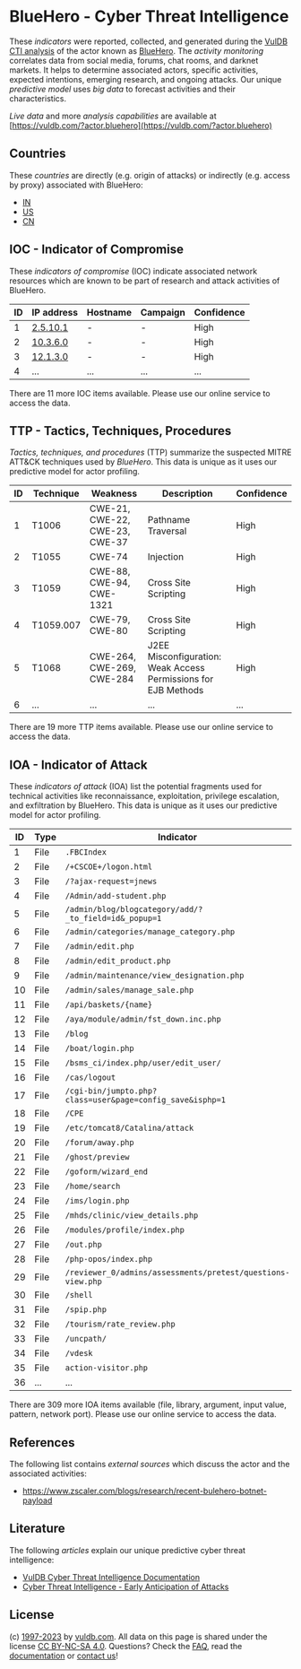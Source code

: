 # BlueHero - Cyber Threat Intelligence

These _indicators_ were reported, collected, and generated during the [VulDB CTI analysis](https://vuldb.com/?kb.cti) of the actor known as [BlueHero](https://vuldb.com/?actor.bluehero). The _activity monitoring_ correlates data from social media, forums, chat rooms, and darknet markets. It helps to determine associated actors, specific activities, expected intentions, emerging research, and ongoing attacks. Our unique _predictive model_ uses _big data_ to forecast activities and their characteristics.

_Live data_ and more _analysis capabilities_ are available at [https://vuldb.com/?actor.bluehero](https://vuldb.com/?actor.bluehero)

## Countries

These _countries_ are directly (e.g. origin of attacks) or indirectly (e.g. access by proxy) associated with BlueHero:

* [IN](https://vuldb.com/?country.in)
* [US](https://vuldb.com/?country.us)
* [CN](https://vuldb.com/?country.cn)

## IOC - Indicator of Compromise

These _indicators of compromise_ (IOC) indicate associated network resources which are known to be part of research and attack activities of BlueHero.

ID | IP address | Hostname | Campaign | Confidence
-- | ---------- | -------- | -------- | ----------
1 | [2.5.10.1](https://vuldb.com/?ip.2.5.10.1) | - | - | High
2 | [10.3.6.0](https://vuldb.com/?ip.10.3.6.0) | - | - | High
3 | [12.1.3.0](https://vuldb.com/?ip.12.1.3.0) | - | - | High
4 | ... | ... | ... | ...

There are 11 more IOC items available. Please use our online service to access the data.

## TTP - Tactics, Techniques, Procedures

_Tactics, techniques, and procedures_ (TTP) summarize the suspected MITRE ATT&CK techniques used by _BlueHero_. This data is unique as it uses our predictive model for actor profiling.

ID | Technique | Weakness | Description | Confidence
-- | --------- | -------- | ----------- | ----------
1 | T1006 | CWE-21, CWE-22, CWE-23, CWE-37 | Pathname Traversal | High
2 | T1055 | CWE-74 | Injection | High
3 | T1059 | CWE-88, CWE-94, CWE-1321 | Cross Site Scripting | High
4 | T1059.007 | CWE-79, CWE-80 | Cross Site Scripting | High
5 | T1068 | CWE-264, CWE-269, CWE-284 | J2EE Misconfiguration: Weak Access Permissions for EJB Methods | High
6 | ... | ... | ... | ...

There are 19 more TTP items available. Please use our online service to access the data.

## IOA - Indicator of Attack

These _indicators of attack_ (IOA) list the potential fragments used for technical activities like reconnaissance, exploitation, privilege escalation, and exfiltration by BlueHero. This data is unique as it uses our predictive model for actor profiling.

ID | Type | Indicator | Confidence
-- | ---- | --------- | ----------
1 | File | `.FBCIndex` | Medium
2 | File | `/+CSCOE+/logon.html` | High
3 | File | `/?ajax-request=jnews` | High
4 | File | `/Admin/add-student.php` | High
5 | File | `/admin/blog/blogcategory/add/?_to_field=id&_popup=1` | High
6 | File | `/admin/categories/manage_category.php` | High
7 | File | `/admin/edit.php` | High
8 | File | `/admin/edit_product.php` | High
9 | File | `/admin/maintenance/view_designation.php` | High
10 | File | `/admin/sales/manage_sale.php` | High
11 | File | `/api/baskets/{name}` | High
12 | File | `/aya/module/admin/fst_down.inc.php` | High
13 | File | `/blog` | Low
14 | File | `/boat/login.php` | High
15 | File | `/bsms_ci/index.php/user/edit_user/` | High
16 | File | `/cas/logout` | Medium
17 | File | `/cgi-bin/jumpto.php?class=user&page=config_save&isphp=1` | High
18 | File | `/CPE` | Low
19 | File | `/etc/tomcat8/Catalina/attack` | High
20 | File | `/forum/away.php` | High
21 | File | `/ghost/preview` | High
22 | File | `/goform/wizard_end` | High
23 | File | `/home/search` | Medium
24 | File | `/ims/login.php` | High
25 | File | `/mhds/clinic/view_details.php` | High
26 | File | `/modules/profile/index.php` | High
27 | File | `/out.php` | Medium
28 | File | `/php-opos/index.php` | High
29 | File | `/reviewer_0/admins/assessments/pretest/questions-view.php` | High
30 | File | `/shell` | Low
31 | File | `/spip.php` | Medium
32 | File | `/tourism/rate_review.php` | High
33 | File | `/uncpath/` | Medium
34 | File | `/vdesk` | Low
35 | File | `action-visitor.php` | High
36 | ... | ... | ...

There are 309 more IOA items available (file, library, argument, input value, pattern, network port). Please use our online service to access the data.

## References

The following list contains _external sources_ which discuss the actor and the associated activities:

* https://www.zscaler.com/blogs/research/recent-bulehero-botnet-payload

## Literature

The following _articles_ explain our unique predictive cyber threat intelligence:

* [VulDB Cyber Threat Intelligence Documentation](https://vuldb.com/?kb.cti)
* [Cyber Threat Intelligence - Early Anticipation of Attacks](https://www.scip.ch/en/?labs.20201022)

## License

(c) [1997-2023](https://vuldb.com/?kb.changelog) by [vuldb.com](https://vuldb.com/?kb.about). All data on this page is shared under the license [CC BY-NC-SA 4.0](https://creativecommons.org/licenses/by-nc-sa/4.0/). Questions? Check the [FAQ](https://vuldb.com/?kb.faq), read the [documentation](https://vuldb.com/?kb) or [contact us](https://vuldb.com/?contact)!
